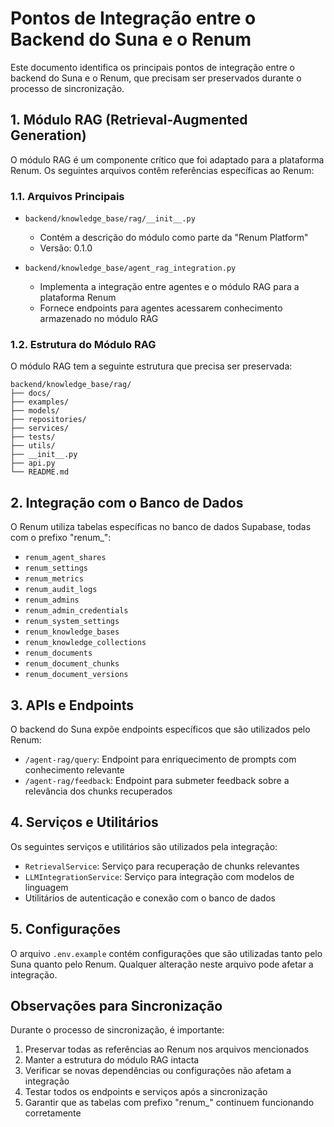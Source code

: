 # Pontos de Integração entre o Backend do Suna e o Renum

Este documento identifica os principais pontos de integração entre o backend do Suna e o Renum, que precisam ser preservados durante o processo de sincronização.

## 1. Módulo RAG (Retrieval-Augmented Generation)

O módulo RAG é um componente crítico que foi adaptado para a plataforma Renum. Os seguintes arquivos contêm referências específicas ao Renum:

### 1.1. Arquivos Principais

- `backend/knowledge_base/rag/__init__.py`
  - Contém a descrição do módulo como parte da "Renum Platform"
  - Versão: 0.1.0

- `backend/knowledge_base/agent_rag_integration.py`
  - Implementa a integração entre agentes e o módulo RAG para a plataforma Renum
  - Fornece endpoints para agentes acessarem conhecimento armazenado no módulo RAG

### 1.2. Estrutura do Módulo RAG

O módulo RAG tem a seguinte estrutura que precisa ser preservada:

```
backend/knowledge_base/rag/
├── docs/
├── examples/
├── models/
├── repositories/
├── services/
├── tests/
├── utils/
├── __init__.py
├── api.py
└── README.md
```

## 2. Integração com o Banco de Dados

O Renum utiliza tabelas específicas no banco de dados Supabase, todas com o prefixo "renum_":

- `renum_agent_shares`
- `renum_settings`
- `renum_metrics`
- `renum_audit_logs`
- `renum_admins`
- `renum_admin_credentials`
- `renum_system_settings`
- `renum_knowledge_bases`
- `renum_knowledge_collections`
- `renum_documents`
- `renum_document_chunks`
- `renum_document_versions`

## 3. APIs e Endpoints

O backend do Suna expõe endpoints específicos que são utilizados pelo Renum:

- `/agent-rag/query`: Endpoint para enriquecimento de prompts com conhecimento relevante
- `/agent-rag/feedback`: Endpoint para submeter feedback sobre a relevância dos chunks recuperados

## 4. Serviços e Utilitários

Os seguintes serviços e utilitários são utilizados pela integração:

- `RetrievalService`: Serviço para recuperação de chunks relevantes
- `LLMIntegrationService`: Serviço para integração com modelos de linguagem
- Utilitários de autenticação e conexão com o banco de dados

## 5. Configurações

O arquivo `.env.example` contém configurações que são utilizadas tanto pelo Suna quanto pelo Renum. Qualquer alteração neste arquivo pode afetar a integração.

## Observações para Sincronização

Durante o processo de sincronização, é importante:

1. Preservar todas as referências ao Renum nos arquivos mencionados
2. Manter a estrutura do módulo RAG intacta
3. Verificar se novas dependências ou configurações não afetam a integração
4. Testar todos os endpoints e serviços após a sincronização
5. Garantir que as tabelas com prefixo "renum_" continuem funcionando corretamente